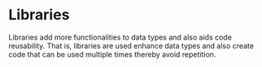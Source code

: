 # Libraries

Libraries add more functionalities to data types and also aids code reusability. That is, libraries are used enhance data types and also create code that can be used multiple times thereby avoid repetition.
